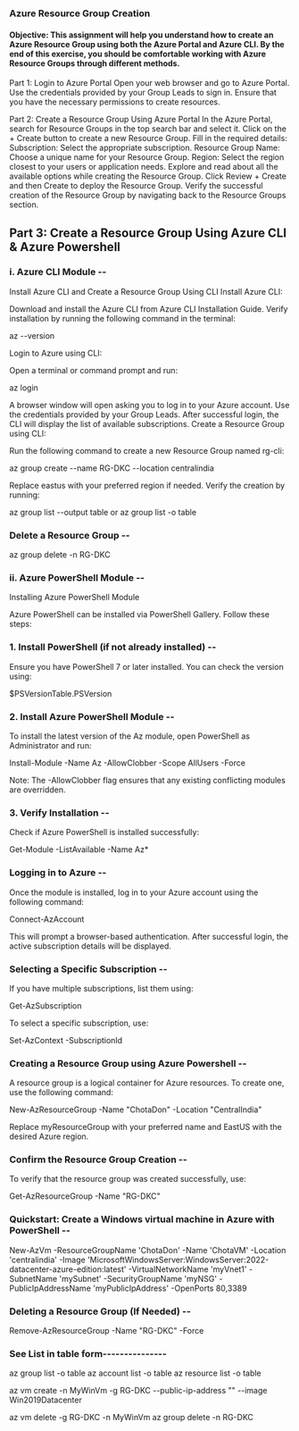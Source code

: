 ### Azure Resource Group Creation

#### Objective: This assignment will help you understand how to create an Azure Resource Group using both the Azure Portal and Azure CLI. By the end of this exercise, you should be comfortable working with Azure Resource Groups through different methods.

Part 1: Login to Azure Portal
Open your web browser and go to Azure Portal.
Use the credentials provided by your Group Leads to sign in.
Ensure that you have the necessary permissions to create resources.

Part 2: Create a Resource Group Using Azure Portal
In the Azure Portal, search for Resource Groups in the top search bar and select it.
Click on the + Create button to create a new Resource Group.
Fill in the required details:
Subscription: Select the appropriate subscription.
Resource Group Name: Choose a unique name for your Resource Group.
Region: Select the region closest to your users or application needs.
Explore and read about all the available options while creating the Resource Group.
Click Review + Create and then Create to deploy the Resource Group.
Verify the successful creation of the Resource Group by navigating back to the Resource Groups section.

## Part 3: Create a Resource Group Using Azure CLI & Azure Powershell
### i. Azure CLI Module --
Install Azure CLI and Create a Resource Group Using CLI
Install Azure CLI:

Download and install the Azure CLI from Azure CLI Installation Guide.
Verify installation by running the following command in the terminal:

az --version

Login to Azure using CLI:

Open a terminal or command prompt and run:

az login

A browser window will open asking you to log in to your Azure account. Use the credentials provided by your Group Leads.
After successful login, the CLI will display the list of available subscriptions.
Create a Resource Group using CLI:

Run the following command to create a new Resource Group named rg-cli:

az group create --name RG-DKC --location centralindia

Replace eastus with your preferred region if needed.
Verify the creation by running:

az group list --output table   or    az group list -o table

### Delete a Resource Group --

az group delete -n RG-DKC

### ii. Azure PowerShell Module --

Installing Azure PowerShell Module

Azure PowerShell can be installed via PowerShell Gallery. Follow these steps:

### 1. Install PowerShell (if not already installed) --

Ensure you have PowerShell 7 or later installed. You can check the version using:

$PSVersionTable.PSVersion

### 2. Install Azure PowerShell Module --

To install the latest version of the Az module, open PowerShell as Administrator and run:

Install-Module -Name Az -AllowClobber -Scope AllUsers -Force

Note: The -AllowClobber flag ensures that any existing conflicting modules are overridden.

### 3. Verify Installation --

Check if Azure PowerShell is installed successfully:

Get-Module -ListAvailable -Name Az*

### Logging in to Azure --

Once the module is installed, log in to your Azure account using the following command:

Connect-AzAccount

This will prompt a browser-based authentication. After successful login, the active subscription details will be displayed.

### Selecting a Specific Subscription --

If you have multiple subscriptions, list them using:

Get-AzSubscription

To select a specific subscription, use:

Set-AzContext -SubscriptionId <your-subscription-id>

### Creating a Resource Group using Azure Powershell --
A resource group is a logical container for Azure resources. To create one, use the following command:

New-AzResourceGroup -Name "ChotaDon" -Location "CentralIndia"

Replace myResourceGroup with your preferred name and EastUS with the desired Azure region.

### Confirm the Resource Group Creation --

To verify that the resource group was created successfully, use:

Get-AzResourceGroup -Name "RG-DKC"

### Quickstart: Create a Windows virtual machine in Azure with PowerShell --

New-AzVm -ResourceGroupName 'ChotaDon' -Name 'ChotaVM' -Location 'centralindia' -Image 'MicrosoftWindowsServer:WindowsServer:2022-datacenter-azure-edition:latest' -VirtualNetworkName 'myVnet1' -SubnetName 'mySubnet' -SecurityGroupName 'myNSG' -PublicIpAddressName 'myPublicIpAddress' -OpenPorts 80,3389

### Deleting a Resource Group (If Needed) --

Remove-AzResourceGroup -Name "RG-DKC" -Force

### See List in table form---------------
az group list -o table
az account list -o table
az resource list -o table

az vm create -n MyWinVm -g RG-DKC --public-ip-address "" --image Win2019Datacenter

az vm delete -g RG-DKC -n MyWinVm
az group delete -n RG-DKC














